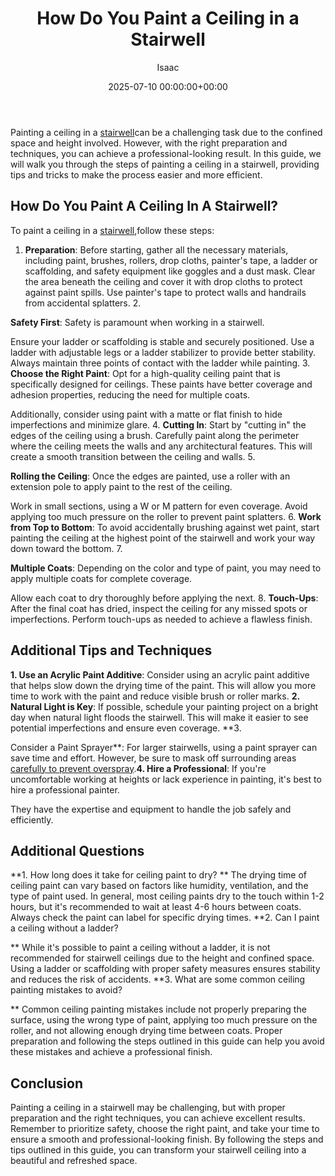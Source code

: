 ﻿---
title: How Do You Paint a Ceiling in a Stairwell
description: Painting a ceiling in a stairwell can be a challenging task due to the confined space and height involved. However, with the right preparation and techniques,...
slug: /how-do-you-paint-a-ceiling-in-a-stairwell/
date: 2025-07-10 00:00:00+00:00
lastmod: 2025-07-10 00:00:00+03:00
author: Isaac
categories:

- DIY Paintings
tags:

- diy-paintings

- ceiling

- stairwell
layout: post
---

Painting a ceiling in a [stairwell](https://pestpolicy.com/how-to-decorate-a-stairwell/)can be a challenging task due to the confined space and height involved. However, with the right preparation and techniques, you can achieve a professional-looking result. In this guide, we will walk you through the steps of painting a ceiling in a stairwell, providing tips and tricks to make the process easier and more efficient.

##  How Do You Paint A Ceiling In A Stairwell?

To paint a ceiling in a [stairwell](https://pestpolicy.com/how-to-paint-a-stairwell/),follow these steps:

1. **Preparation**: Before starting, gather all the necessary materials, including paint, brushes, rollers, drop cloths, painter's tape, a ladder or scaffolding, and safety equipment like goggles and a dust mask. Clear the area beneath the ceiling and cover it with drop cloths to protect against paint spills. Use painter's tape to protect walls and handrails from accidental splatters. 2.

**Safety First**: Safety is paramount when working in a stairwell.

Ensure your ladder or scaffolding is stable and securely positioned. Use a ladder with adjustable legs or a ladder stabilizer to provide better stability. Always maintain three points of contact with the ladder while painting. 3. **Choose the Right Paint**: Opt for a high-quality ceiling paint that is specifically designed for ceilings. These paints have better coverage and adhesion properties, reducing the need for multiple coats.

Additionally, consider using paint with a matte or flat finish to hide imperfections and minimize glare. 4. **Cutting In**: Start by "cutting in" the edges of the ceiling using a brush. Carefully paint along the perimeter where the ceiling meets the walls and any architectural features. This will create a smooth transition between the ceiling and walls. 5.

**Rolling the Ceiling**: Once the edges are painted, use a roller with an extension pole to apply paint to the rest of the ceiling.

Work in small sections, using a W or M pattern for even coverage. Avoid applying too much pressure on the roller to prevent paint splatters. 6. **Work from Top to Bottom**: To avoid accidentally brushing against wet paint, start painting the ceiling at the highest point of the stairwell and work your way down toward the bottom. 7.

**Multiple Coats**: Depending on the color and type of paint, you may need to apply multiple coats for complete coverage.

Allow each coat to dry thoroughly before applying the next. 8. **Touch-Ups**: After the final coat has dried, inspect the ceiling for any missed spots or imperfections. Perform touch-ups as needed to achieve a flawless finish.

##  **Additional Tips and Techniques**

**1. Use an Acrylic Paint Additive**: Consider using an acrylic paint additive that helps slow down the drying time of the paint. This will allow you more time to work with the paint and reduce visible brush or roller marks. **2. Natural Light is Key**: If possible, schedule your painting project on a bright day when natural light floods the stairwell. This will make it easier to see potential imperfections and ensure even coverage. **3.

Consider a Paint Sprayer**: For larger stairwells, using a paint sprayer can save time and effort. However, be sure to mask off surrounding areas [carefully to prevent overspray](https://pestpolicy.com/how-to-decorate-a-stairwell/).**4. Hire a Professional**: If you're uncomfortable working at heights or lack experience in painting, it's best to hire a professional painter.

They have the expertise and equipment to handle the job safely and efficiently.

##  **Additional Questions**

**1. How long does it take for ceiling paint to dry? ** The drying time of ceiling paint can vary based on factors like humidity, ventilation, and the type of paint used. In general, most ceiling paints dry to the touch within 1-2 hours, but it's recommended to wait at least 4-6 hours between coats. Always check the paint can label for specific drying times. **2. Can I paint a ceiling without a ladder?

** While it's possible to paint a ceiling without a ladder, it is not recommended for stairwell ceilings due to the height and confined space. Using a ladder or scaffolding with proper safety measures ensures stability and reduces the risk of accidents. **3. What are some common ceiling painting mistakes to avoid?

** Common ceiling painting mistakes include not properly preparing the surface, using the wrong type of paint, applying too much pressure on the roller, and not allowing enough drying time between coats. Proper preparation and following the steps outlined in this guide can help you avoid these mistakes and achieve a professional finish.

##  Conclusion

Painting a ceiling in a stairwell may be challenging, but with proper preparation and the right techniques, you can achieve excellent results. Remember to prioritize safety, choose the right paint, and take your time to ensure a smooth and professional-looking finish. By following the steps and tips outlined in this guide, you can transform your stairwell ceiling into a beautiful and refreshed space.
